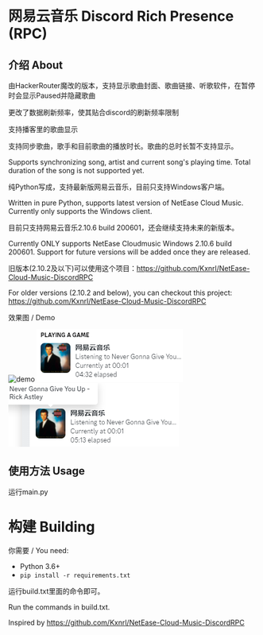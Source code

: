 # 网易云音乐 Discord Rich Presence (RPC)

## 介绍 About

由HackerRouter魔改的版本，支持显示歌曲封面、歌曲链接、听歌软件，在暂停时会显示Paused并隐藏歌曲

更改了数据刷新频率，使其贴合discord的刷新频率限制

支持播客里的歌曲显示

支持同步歌曲，歌手和目前歌曲的播放时长。歌曲的总时长暂不支持显示。

Supports synchronizing song, artist and current song's playing time. Total duration of the song is not supported yet.

纯Python写成，支持最新版网易云音乐，目前只支持Windows客户端。

Written in pure Python, supports latest version of NetEase Cloud Music. Currently only supports the Windows client.

目前只支持网易云音乐2.10.6 build 200601，还会继续支持未来的新版本。

Currently ONLY supports NetEase Cloudmusic Windows 2.10.6 build 200601. Support for future versions will be added once they are released.

旧版本(2.10.2及以下)可以使用这个项目：https://github.com/Kxnrl/NetEase-Cloud-Music-DiscordRPC

For older versions (2.10.2 and below), you can checkout this project: https://github.com/Kxnrl/NetEase-Cloud-Music-DiscordRPC

效果图 / Demo

![demo](demo.png)
![Modified Demo1](demoNew1.png)
![Modified Demo2](demoNew2.png)

## 使用方法 Usage
运行main.py

# 构建 Building
你需要 / You need:
- Python 3.6+
- `pip install -r requirements.txt`

运行build.txt里面的命令即可。

Run the commands in build.txt.

Inspired by https://github.com/Kxnrl/NetEase-Cloud-Music-DiscordRPC
